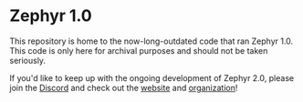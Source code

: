 # Zephyr 1.0

This repository is home to the now-long-outdated code that ran Zephyr 1.0. This code is only here for archival purposes and should not be taken seriously.

If you'd like to keep up with the ongoing development of Zephyr 2.0, please join the [Discord](https://discord.gg/zephyrlabs) and check out the [website](https://zephyr.bot) and [organization](https://github.com/mittens-cc)!
